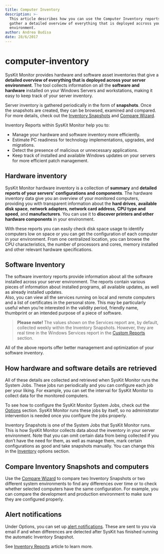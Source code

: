 ```yaml
---
title: Computer Inventory
description: >-
  This article describes how you can use the Computer Inventory reports to
  gather a detailed overview of everything that is deployed accross your server
  environment.
author: Andrea Budisa
date: 28/6/2017
---
```


# computer-inventory

SysKit Monitor provides hardware and software asset inventories that give a **detailed overview of everything that is deployed across your server environment**. The tool collects information on all the **software and hardware** installed on your Windows Servers and workstations, making it easy to keep track of your server inventory.

Server inventory is gathered periodically in the form of **snapshots**. Once the snapshots are created, they can be browsed, examined and compared. For more details, check out the [Inventory Snapshots](computer-inventory.md#internal/get-to-know-syskit-monitor/backstage-screen/configuration/options/#inventory-snapshots) and [Compare Wizard](computer-inventory.md#internal/get-to-know-syskit-monitor/reports/inventory-reports/compare-wizard).

Inventory Reports within SysKit Monitor help you to:

* Manage your hardware and software inventory more efficiently.
* Estimate PC readiness for technology implementations, upgrades, and migrations.
* Detect the presence of malicious or unnecessary applications.
* Keep track of installed and available Windows updates on your servers for more efficient patch management.

## Hardware inventory

SysKit Monitor hardware inventory is a collection of **summary** and **detailed reports of your servers’ configurations and components**. The hardware inventory data give you an overview of your monitored computers, providing you with transparent information about the **hard drives**, **available disk space**, **network adapters**, **network card address**, **CPU type and speed**, and **manufacturers**. You can use it to **discover printers and other hardware components** in your environment.

With these reports you can easily check disk space usage to identify computers low on space or you can get the configuration of each computer in your environment. From one centralized location, you can browse the CPU characteristics, the number of processors and cores, memory installed and other relevant hardware specifications.

## Software Inventory

The software inventory reports provide information about all the software installed across your server environment. The reports contain various pieces of information about installed programs, all available updates, as well as already installed updates.  
Also, you can view all the services running on local and remote computers and a list of certificates in the personal store. This may be particularly useful when you’re interested in the validity period, friendly name, thumbprint or an intended purpose of a piece of software.

> **Please note!** The values shown on the Services report are, by default, collected weekly within the Inventory Snapshots. However, they are real time in the Windows Services report in the [Custom Reports](computer-inventory.md#internal/get-to-know-syskit-monitor/reports/custom-reports) section.

All of the above reports offer better management and optimization of your software inventory.

## How hardware and software details are retrieved

All of these details are collected and retrieved when SysKit Monitor runs the System Jobs. These jobs run periodically and you can configure each job per your liking. For example, you can set the interval for SysKit Monitor to collect data for the monitored computers.

To see how to configure the SysKit Monitor System Jobs, check out the [Options](computer-inventory.md#internal/get-to-know-syskit-monitor/backstage-screen/configuration/options/#system-jobs-configuration) section. SysKit Monitor runs these jobs by itself, so no administrator intervention is needed once you configure the jobs properly.

Inventory Snapshots is one of the System Jobs that SysKit Monitor runs. This is how SysKit Monitor collects data about the inventory in your server environment. Note that you can omit certain data from being collected if you don’t have the need for them, as well as manage them, mark certain configurations as good and take snapshots manually. You can change this in the [Inventory](computer-inventory.md#internal/get-to-know-syskit-monitor/backstage-screen/configuration/options/#inventory-snapshots) options section.

## Compare Inventory Snapshots and computers

Use the [Compare Wizard](computer-inventory.md#internal/get-to-know-syskit-monitor/reports/inventory-reports/compare-wizard) to compare two Inventory Snapshots or two different system environments to find any differences over time or to check whether selected computers have the same configuration. For example, you can compare the development and production environment to make sure they are configured properly.

## Alert notifications

Under Options, you can set up [alert notifications](computer-inventory.md#internal/get-to-know-syskit-monitor/backstage-screen/configuration/options/#alerts). These are sent to you via email if and when differences are detected after SysKit has finished running the automatic Inventory Snapshot.

See [Inventory Reports](computer-inventory.md#internal/get-to-know-syskit-monitor/reports/inventory-reports/hardware-and-software/) article to learn more.

